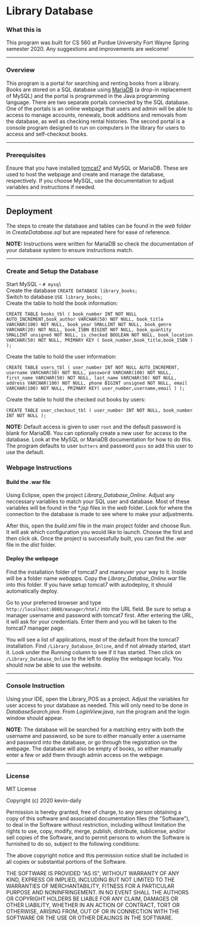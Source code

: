 # Library Database
### What this is
This program was built for CS 560 at Purdue University Fort Wayne Spring semester 2020. Any suggestions and improvements are welcome!

***

### Overview
This program is a portal for searching and renting books from a library. Books are stored on a SQL database using [MariaDB](https://wiki.archlinux.org/index.php/MariaDB) (a drop-in replacement of MySQL) and the portal is programmed in the Java programming language. There are two separate portals connected by the SQL database. One of the portals is an online webpage that users and admin will be able to access to manage accounts, renewals, book additions and removals from the database, as well as checking rental histories. The second portal is a console program designed to run on computers in the library for users to access and self-checkout books.

***

### Prerequisites
Ensure that you have installed [tomcat7](https://tomcat.apache.org/download-70.cgi) and MySQL or MariaDB. These are used to host the webpage and create and manage the database, respectively. If you choose MySQL, use the documentation to adjust variables and instructions if needed. 

***

## Deployment
The steps to create the database and tables can be found in the *web* folder in *CreateDatabase.sql* but are repeated here for ease of reference. 

**NOTE:** Instructions were written for MariaDB so check the documentation of your database system to ensure instructions match.

***

### **Create and Setup the Database**
Start MySQL - `# mysql`  
Create the database `CREATE DATABASE library_books;`  
Switch to database `USE library_books;`  
Create the table to hold the book information:
```
CREATE TABLE books_tbl ( book_number INT NOT NULL AUTO_INCREMENT,book_author VARCHAR(50) NOT NULL, book_title VARCHAR(100) NOT NULL, book_year SMALLINT NOT NULL, book_genre VARCHAR(20) NOT NULL, book_ISBN BIGINT NOT NULL, book_quantity SMALLINT unsigned NOT NULL, is_checked BOOLEAN NOT NULL, book_location VARCHAR(50) NOT NULL, PRIMARY KEY ( book_number,book_title,book_ISBN ) );
```
Create the table to hold the user information:
```
CREATE TABLE users_tbl ( user_number INT NOT NULL AUTO_INCREMENT, username VARCHAR(50) NOT NULL, password VARCHAR(100) NOT NULL, first_name VARCHAR(50) NOT NULL, last_name VARCHAR(50) NOT NULL, address VARCHAR(100) NOT NULL, phone BIGINT unsigned NOT NULL, email VARCHAR(100) NOT NULL, PRIMARY KEY( user_number,username,email ) );
```
Create the table to hold the checked out books by users:
```
CREATE TABLE user_checkout_tbl ( user_number INT NOT NULL, book_number INT NOT NULL );
```

**NOTE:** Default access is given to user `root` and the default password is blank for MariaDB. You can optionally create a new user for access to the database. Look at the MySQL or MariaDB documentation for how to do this. The program defaults to user `butters` and password `pass` so add this user to use the default. 

### **Webpage Instructions**
#### Build the .war file
Using Eclipse, open the project *Library_Database_Online*. Adjust any neccessary variables to match your SQL user and database. Most of these variables will be found in the *\*.jsp* files in the *web* folder. Look for where the connection to the database is made to see where to make your adjustments. 

After this, open the *build.xml* file in the main project folder and choose Run. It will ask which configuration you would like to launch. Choose the first and then click ok. Once the project is successfully built, you can find the *.war* file in the *dist* folder. 

#### Deploy the webpage
Find the installation folder of tomcat7 and maneuver your way to it. Inside will be a folder name *webapps*. Copy the *Library_Databse_Online.war* file into this folder. If you have setup tomcat7 with autodeploy, it should automatically deploy. 

Go to your preferred browser and type `http://localhost:8080/manager/html/` into the URL field. Be sure to setup a manager username and password with tomcat7 first. After entering the URL, it will ask for your credentials. Enter them and you will be taken to the tomcat7 manager page. 

You will see a list of applications, most of the default from the tomcat7 installation. Find `/Library_Database_Online`, and if not already started, start it. Look under the *Running* column to see if it has started. Then click on `/Library_Database_Online` to the left to deploy the webpage locally. You should now be able to use the website. 

***

### **Console Instruction**
Using your IDE, open the Library_POS as a project. Adjust the variables for user access to your database as needed. This will only need to be done in *DatabaseSearch.java*. From *LoginView.java*, run the program and the login window should appear. 

**NOTE:** The database will be searched for a matching entry with both the username and password, so be sure to either manually enter a username and password into the database, or go through the registration on the webpage. The database will also be empty of books, so either manually enter a few or add them through admin access on the webpage. 

***
### License
MIT License

Copyright (c) 2020 kevin-daily

Permission is hereby granted, free of charge, to any person obtaining a copy
of this software and associated documentation files (the "Software"), to deal
in the Software without restriction, including without limitation the rights
to use, copy, modify, merge, publish, distribute, sublicense, and/or sell
copies of the Software, and to permit persons to whom the Software is
furnished to do so, subject to the following conditions:

The above copyright notice and this permission notice shall be included in all
copies or substantial portions of the Software.

THE SOFTWARE IS PROVIDED "AS IS", WITHOUT WARRANTY OF ANY KIND, EXPRESS OR
IMPLIED, INCLUDING BUT NOT LIMITED TO THE WARRANTIES OF MERCHANTABILITY,
FITNESS FOR A PARTICULAR PURPOSE AND NONINFRINGEMENT. IN NO EVENT SHALL THE
AUTHORS OR COPYRIGHT HOLDERS BE LIABLE FOR ANY CLAIM, DAMAGES OR OTHER
LIABILITY, WHETHER IN AN ACTION OF CONTRACT, TORT OR OTHERWISE, ARISING FROM,
OUT OF OR IN CONNECTION WITH THE SOFTWARE OR THE USE OR OTHER DEALINGS IN THE
SOFTWARE.
